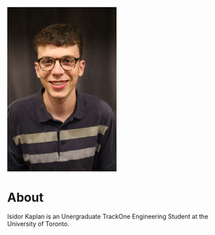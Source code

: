 <img src="https://github.com/isidorjkaplan/isidorjkaplan.github.io/blob/master/images/portrait.JPG" alt="Portrait" title="Isidor Kaplan" width="50%" height="50%" />

# About
Isidor Kaplan is an Unergraduate TrackOne Engineering Student at the University of Toronto. 
